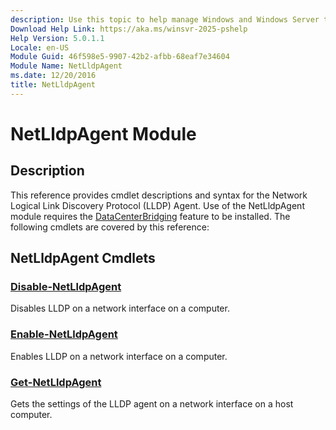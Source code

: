 ```yaml
---
description: Use this topic to help manage Windows and Windows Server technologies with Windows PowerShell.
Download Help Link: https://aka.ms/winsvr-2025-pshelp
Help Version: 5.0.1.1
Locale: en-US
Module Guid: 46f598e5-9907-42b2-afbb-68eaf7e34604
Module Name: NetLldpAgent
ms.date: 12/20/2016
title: NetLldpAgent
---
```


# NetLldpAgent Module
## Description
This reference provides cmdlet descriptions and syntax for the Network Logical Link Discovery Protocol (LLDP) Agent. Use of the NetLldpAgent module requires the [DataCenterBridging](/windows-server/networking/technologies/dcb/dcb-install) feature to be installed. The following cmdlets are covered by this reference:

## NetLldpAgent Cmdlets
### [Disable-NetLldpAgent](./Disable-NetLldpAgent.md)
Disables LLDP on a network interface on a computer.

### [Enable-NetLldpAgent](./Enable-NetLldpAgent.md)
Enables LLDP on a network interface on a computer.

### [Get-NetLldpAgent](./Get-NetLldpAgent.md)
Gets the settings of the LLDP agent on a network interface on a host computer.
